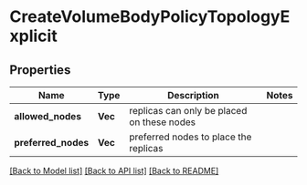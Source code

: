 # CreateVolumeBodyPolicyTopologyExplicit

## Properties

Name | Type | Description | Notes
------------ | ------------- | ------------- | -------------
**allowed_nodes** | **Vec<String>** | replicas can only be placed on these nodes | 
**preferred_nodes** | **Vec<String>** | preferred nodes to place the replicas | 

[[Back to Model list]](../README.md#documentation-for-models) [[Back to API list]](../README.md#documentation-for-api-endpoints) [[Back to README]](../README.md)


